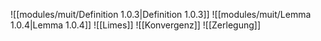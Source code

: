 ![[modules/muit/Definition 1.0.3|Definition 1.0.3]]
![[modules/muit/Lemma 1.0.4|Lemma 1.0.4]]
![[Limes]]
![[Konvergenz]]
![[Zerlegung]]